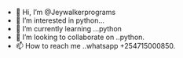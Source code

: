 - 👋 Hi, I’m @Jeywalkerprograms
- 👀 I’m interested in python...
- 🌱 I’m currently learning ...python 
- 💞️ I’m looking to collaborate on ..python.
- 📫 How to reach me ..whatsapp +254715000850.

<!---
Jeywalkerprograms/Jeywalkerprograms is a ✨ special ✨ repository because its `README.md` (this file) appears on your GitHub profile.
You can click the Preview link to take a look at your changes.
--->
